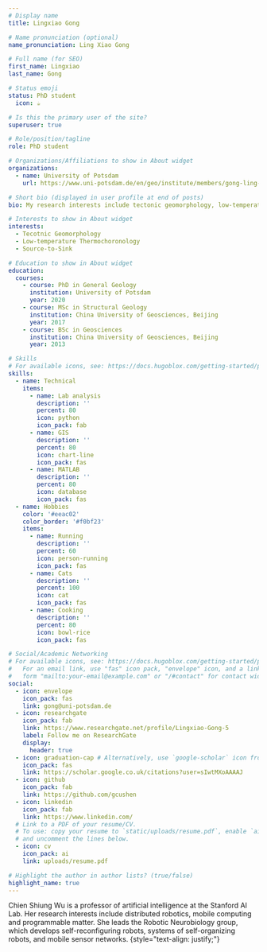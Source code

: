 ```yaml
---
# Display name
title: Lingxiao Gong

# Name pronunciation (optional)
name_pronunciation: Ling Xiao Gong

# Full name (for SEO)
first_name: Lingxiao
last_name: Gong

# Status emoji
status: PhD student
  icon: ☕️

# Is this the primary user of the site?
superuser: true

# Role/position/tagline
role: PhD student 

# Organizations/Affiliations to show in About widget
organizations:
  - name: University of Potsdam
    url: https://www.uni-potsdam.de/en/geo/institute/members/gong-ling-xiao

# Short bio (displayed in user profile at end of posts)
bio: My research interests include tectonic geomorphology, low-temperature thermochronology, and tectonics.

# Interests to show in About widget
interests:
  - Tecotnic Geomorphology
  - Low-temperature Thermochoronology
  - Source-to-Sink

# Education to show in About widget
education:
  courses:
    - course: PhD in General Geology
      institution: University of Potsdam
      year: 2020
    - course: MSc in Structural Geology
      institution: China University of Geosciences, Beijing
      year: 2017
    - course: BSc in Geosciences
      institution: China University of Geosciences, Beijing
      year: 2013

# Skills
# For available icons, see: https://docs.hugoblox.com/getting-started/page-builder/#icons
skills:
  - name: Technical
    items:
      - name: Lab analysis
        description: ''
        percent: 80
        icon: python
        icon_pack: fab
      - name: GIS
        description: ''
        percent: 80
        icon: chart-line
        icon_pack: fas
      - name: MATLAB
        description: ''
        percent: 80
        icon: database
        icon_pack: fas
  - name: Hobbies
    color: '#eeac02'
    color_border: '#f0bf23'
    items:
      - name: Running
        description: ''
        percent: 60
        icon: person-running
        icon_pack: fas
      - name: Cats
        description: ''
        percent: 100
        icon: cat
        icon_pack: fas
      - name: Cooking
        description: ''
        percent: 80
        icon: bowl-rice
        icon_pack: fas

# Social/Academic Networking
# For available icons, see: https://docs.hugoblox.com/getting-started/page-builder/#icons
#   For an email link, use "fas" icon pack, "envelope" icon, and a link in the
#   form "mailto:your-email@example.com" or "/#contact" for contact widget.
social:
  - icon: envelope
    icon_pack: fas
    link: gong@uni-potsdam.de
  - icon: researchgate
    icon_pack: fab
    link: https://www.researchgate.net/profile/Lingxiao-Gong-5
    label: Follow me on ResearchGate
    display:
      header: true
  - icon: graduation-cap # Alternatively, use `google-scholar` icon from `ai` icon pack
    icon_pack: fas
    link: https://scholar.google.co.uk/citations?user=sIwtMXoAAAAJ
  - icon: github
    icon_pack: fab
    link: https://github.com/gcushen
  - icon: linkedin
    icon_pack: fab
    link: https://www.linkedin.com/
  # Link to a PDF of your resume/CV.
  # To use: copy your resume to `static/uploads/resume.pdf`, enable `ai` icons in `params.yaml`,
  # and uncomment the lines below.
  - icon: cv
    icon_pack: ai
    link: uploads/resume.pdf

# Highlight the author in author lists? (true/false)
highlight_name: true
---
```


Chien Shiung Wu is a professor of artificial intelligence at the Stanford AI Lab. Her research interests include distributed robotics, mobile computing and programmable matter. She leads the Robotic Neurobiology group, which develops self-reconfiguring robots, systems of self-organizing robots, and mobile sensor networks.
{style="text-align: justify;"}
